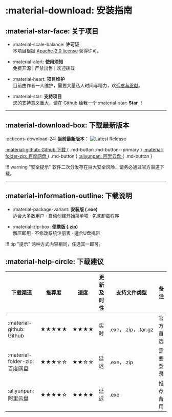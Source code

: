 # :material-download: 安装指南

## :material-star-face: 关于项目

<div class="grid cards" markdown>

- :material-scale-balance: **许可证**  
本项目根据 [Apache-2.0 license](../../about/license/) 获得许可。
  
- :material-alert: **使用须知**  
免费开源 | 严禁出售 | 欢迎转载 

- :material-heart: **项目维护**  
目前由作者一人维护，需要大量私人时间与精力，欢迎[参与贡献](../../community/contribution-guide/)。

- :material-star: **支持项目**  
您的支持意义重大，请在 [Github](https://github.com/pyheight/ttk-file-explorer) 给我一个 :material-star: **Star** ！

</div>

---

## :material-download-box: 下载最新版本

:octicons-download-24: **当前最新版本：**  ![Latest Release](https://img.shields.io/github/v/release/pyheight/ttk-file-explorer?color=blue&style=for-the-badge)

[ :material-github: Github 下载 ](https://github.com/pyheight/ttk-file-explorer/releases/){ .md-button .md-button--primary }
[ :material-folder-zip: 百度网盘 ](https://pan.baidu.com/s/1vSv-7kPXn5cRM0jjd0-qtg?pwd=2023#/home/%2F/%2F){ .md-button }
[ :aliyunpan: 阿里云盘 ](https://www.aliyundrive.com/s/kooYQY65teA/){ .md-button }

!!! warning "安全提示"
    软件二次分发存在巨大安全风险，请务必通过官方渠道下载。

---

## :material-information-outline: 下载说明

<div class="grid cards" markdown>

- :material-package-variant: **安装版 (.exe)**  
  适合大多数用户 · 自动创建开始菜单项 · 包含卸载程序
  
- :material-zip-box: **便携版 (.zip)**  
  解压即用 · 不修改系统注册表 · 适合U盘携带

</div>

!!! tip "提示"
    两种方式内容相同，任选其一即可。

## :material-help-circle: 下载建议

| 下载渠道 | 推荐度 | 速度 | 更新及时性 | 支持文件类型 | 备注 |
|----------|--------|------|------------|-----------|------|
| :material-github: Github | ★★★★★ | ★★★★ | 实时 | .exe，.zip，.tar.gz | 官方首选 |
| :material-folder-zip: 百度网盘 | ★★★☆☆ | ★★☆☆ | 延迟 | .exe，.zip | 需要登录 |
| :aliyunpan: 阿里云盘 | ★★★★☆ | ★★★★ | 延迟 | .exe | 推荐备用 |
